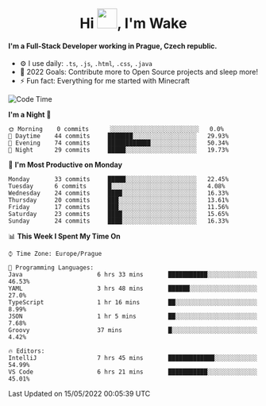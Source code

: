 <h1 align="center">Hi <img src="https://raw.githubusercontent.com/MrWakeCZ/MrWakeCZ/master/Hi.gif" width="40px" />, I'm Wake</h1>

#### I'm a Full-Stack Developer working in Prague, Czech republic.
- ⚙️ I use daily: `.ts`, `.js`, `.html`, `.css`, `.java`
- 🥅 2022 Goals: Contribute more to Open Source projects and sleep more!
- ⚡ Fun fact: Everything for me started with Minecraft

<!--START_SECTION:waka-->
![Code Time](http://img.shields.io/badge/Code%20Time-0%20secs-blue)

**I'm a Night 🦉** 

```text
🌞 Morning    0 commits      ░░░░░░░░░░░░░░░░░░░░░░░░░   0.0% 
🌆 Daytime    44 commits     ███████░░░░░░░░░░░░░░░░░░   29.93% 
🌃 Evening    74 commits     ████████████░░░░░░░░░░░░░   50.34% 
🌙 Night      29 commits     █████░░░░░░░░░░░░░░░░░░░░   19.73%

```
📅 **I'm Most Productive on Monday** 

```text
Monday       33 commits     █████░░░░░░░░░░░░░░░░░░░░   22.45% 
Tuesday      6 commits      █░░░░░░░░░░░░░░░░░░░░░░░░   4.08% 
Wednesday    24 commits     ████░░░░░░░░░░░░░░░░░░░░░   16.33% 
Thursday     20 commits     ███░░░░░░░░░░░░░░░░░░░░░░   13.61% 
Friday       17 commits     ███░░░░░░░░░░░░░░░░░░░░░░   11.56% 
Saturday     23 commits     ████░░░░░░░░░░░░░░░░░░░░░   15.65% 
Sunday       24 commits     ████░░░░░░░░░░░░░░░░░░░░░   16.33%

```


📊 **This Week I Spent My Time On** 

```text
⌚︎ Time Zone: Europe/Prague

💬 Programming Languages: 
Java                     6 hrs 33 mins       ███████████░░░░░░░░░░░░░░   46.53% 
YAML                     3 hrs 48 mins       ██████░░░░░░░░░░░░░░░░░░░   27.0% 
TypeScript               1 hr 16 mins        ██░░░░░░░░░░░░░░░░░░░░░░░   8.99% 
JSON                     1 hr 5 mins         ██░░░░░░░░░░░░░░░░░░░░░░░   7.68% 
Groovy                   37 mins             █░░░░░░░░░░░░░░░░░░░░░░░░   4.42%

🔥 Editors: 
IntelliJ                 7 hrs 45 mins       █████████████░░░░░░░░░░░░   54.99% 
VS Code                  6 hrs 21 mins       ███████████░░░░░░░░░░░░░░   45.01%

```


 Last Updated on 15/05/2022 00:05:39 UTC
<!--END_SECTION:waka-->
